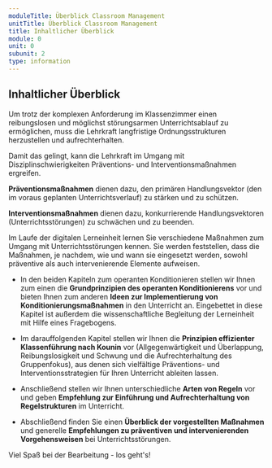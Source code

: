 ```yaml
---
moduleTitle: Überblick Classroom Management
unitTitle: Überblick Classroom Management
title: Inhaltlicher Überblick
module: 0
unit: 0
subunit: 2
type: information
---
```


## Inhaltlicher Überblick

Um trotz der komplexen Anforderung im Klassenzimmer einen reibungslosen und möglichst störungsarmen Unterrichtsablauf zu ermöglichen, muss die Lehrkraft langfristige Ordnungsstrukturen herzustellen und aufrechterhalten. 

Damit das gelingt, kann die Lehrkraft im Umgang mit Disziplinschwierigkeiten Präventions- und Interventionsmaßnahmen ergreifen. 

**Präventionsmaßnahmen** dienen dazu, den primären Handlungsvektor (den im voraus geplanten Unterrichtsverlauf) zu stärken und zu schützen.

**Interventionsmaßnahmen** dienen dazu, konkurrierende Handlungsvektoren (Unterrichtsstörungen) zu schwächen und zu beenden.


Im Laufe der digitalen Lerneinheit lernen Sie verschiedene Maßnahmen zum Umgang mit Unterrichtsstörungen kennen. Sie werden feststellen, dass die Maßnahmen, je nachdem, wie und wann sie eingesetzt werden, sowohl präventive als auch intervenierende Elemente aufweisen. 

* In den beiden Kapiteln zum operanten Konditionieren stellen wir Ihnen zum einen die **Grundprinzipien des operanten Konditionierens** vor und bieten Ihnen zum anderen **Ideen zur Implementierung von Konditionierungsmaßnahmen** in den Unterricht an. Eingebettet in diese Kapitel ist außerdem die wissenschaftliche Begleitung der Lerneinheit mit Hilfe eines Fragebogens. 
  
* Im darauffolgenden Kapitel stellen wir Ihnen die **Prinzipien effizienter Klassenführung nach Kounin** vor (Allgegenwärtigkeit und Überlappung, Reibungslosigkeit und Schwung und die Aufrechterhaltung des Gruppenfokus), aus denen sich vielfältige Präventions- und Interventionsstrategien für Ihren Unterricht ableiten lassen. 

* Anschließend stellen wir Ihnen unterschiedliche **Arten von Regeln** vor und geben **Empfehlung zur Einführung und Aufrechterhaltung von Regelstrukturen** im Unterricht. 

* Abschließend finden Sie einen **Überblick der vorgestellten Maßnahmen** und generelle **Empfehlungen zu präventiven und intervenierenden Vorgehensweisen** bei Unterrichtsstörungen.

Viel Spaß bei der Bearbeitung - los geht's! 
